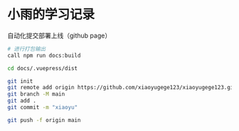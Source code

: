 # 小雨的学习记录

自动化提交部署上线（github page）
```bash
# 进行打包输出
call npm run docs:build

cd docs/.vuepress/dist

git init
git remote add origin https://github.com/xiaoyugege123/xiaoyugege123.github.io.git
git branch -M main
git add .
git commit -m "xiaoyu"

git push -f origin main
```
